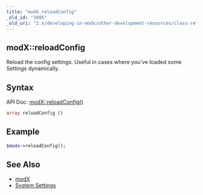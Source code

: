 ```yaml
---
title: "modX.reloadConfig"
_old_id: "1095"
_old_uri: "2.x/developing-in-modx/other-development-resources/class-reference/modx/modx.reloadconfig"
---
```


## modX::reloadConfig

Reload the config settings. Useful in cases where you've loaded some Settings dynamically.

## Syntax

API Doc: [modX::reloadConfig()](http://api.modx.com/revolution/2.2/db_core_model_modx_modx.class.html#%5CmodX::reloadConfig())

``` php
array reloadConfig ()
```

## Example

``` php
$modx->reloadConfig();
```

## See Also

- [modX](extending-modx/core-model/modx "modX")
- [System Settings](building-sites/settings "System Settings")
